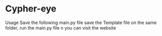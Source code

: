 # Cypher-eye
Usage Save the following main.py file save the Template file on the same folder, run the main.py file n you can visit the website

